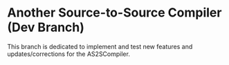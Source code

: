 # Another Source-to-Source Compiler (Dev Branch)

This branch is dedicated to implement and test new features and updates/corrections for the AS2SCompiler.
